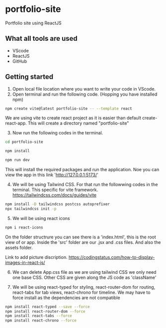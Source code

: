 # portfolio-site
 Portfolio site using ReactJS


## What all tools are used
- VScode
- ReactJS
- GitHub


## Getting started
1. Open local file location where you want to write your code in VScode.
2.  Open terminal and run the following code. (Hopping you have installed npm)
```bash
npm create vite@latest portfolio-site -- --template react
```
We are using vite to create react project as it is easier than default create-react-app. This will create a directory named "portfolio-site"

3. Now run the following codes in the terminal.
```bash
cd portfolio-site

npm install

npm run dev
```
This will install the required packages and run the application. Noe you can view the app in this link 'http://127.0.0.1:5173/'

4. We will be using Tailwind CSS. For that run the followwing codes in the terminal. This specific for vite framework. https://tailwindcss.com/docs/guides/vite
```bash
npm install -D tailwindcss postcss autoprefixer
npx tailwindcss init -p
```

5. We will be using react icons
```bash
npm i react-icons
```

On the folder structrure you can see there is a 'index.html', this is the root view of or app. Inside the 'src' folder are our .jsx and .css files. And also the assets folder.


Link to add picture discription. https://codingstatus.com/how-to-display-images-in-react-js/

6. We can delete App.css file as we are using tailwind CSS we only need one base CSS. Other CSS are given along the JS code as 'className'


7. We will be using react-typed for styling, react-router-dom for routing, react-tabs for tab views, react-chrono for timeline. We may have to force install as the dependencies are not compatible
```bash
npm install react-typed --save --force
npm install react-router-dom --force
npm install react-tabs --force
npm install react-chrono --force
```
